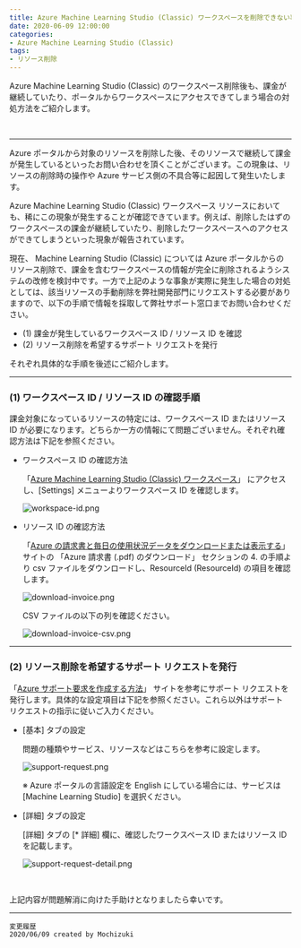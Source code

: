 ```yaml
---
title: Azure Machine Learning Studio (Classic) ワークスペースを削除できない事象について
date: 2020-06-09 12:00:00
categories:
- Azure Machine Learning Studio (Classic)
tags:
- リソース削除
---
```

Azure Machine Learning Studio (Classic) のワークスペース削除後も、課金が継続していたり、ポータルからワークスペースにアクセスできてしまう場合の対処方法をご紹介します。  
<!-- more -->
<br>

***
Azure ポータルから対象のリソースを削除した後、そのリソースで継続して課金が発生しているといったお問い合わせを頂くことがございます。この現象は、リソースの削除時の操作や Azure サービス側の不具合等に起因して発生いたします。  

Azure Machine Learning Studio (Classic) ワークスペース リソースにおいても、稀にこの現象が発生することが確認できています。例えば、削除したはずのワークスペースの課金が継続していたり、削除したワークスペースへのアクセスができてしまうといった現象が報告されています。  

現在、 Machine Learning Studio (Classic) については Azure ポータルからのリソース削除で、課金を含むワークスペースの情報が完全に削除されるようシステムの改修を検討中です。一方で上記のような事象が実際に発生した場合の対処としては、該当リソースの手動削除を弊社開発部門にリクエストする必要がありますので、以下の手順で情報を採取して弊社サポート窓口までお問い合わせください。

- (1) 課金が発生しているワークスペース ID / リソース ID を確認  
- (2) リソース削除を希望するサポート リクエストを発行

それぞれ具体的な手順を後述にご紹介します。  
***


### (1) ワークスペース ID / リソース ID の確認手順

課金対象になっているリソースの特定には、ワークスペース ID またはリソース ID が必要になります。どちらか一方の情報にて問題ございません。それぞれ確認方法は下記を参照ください。

- ワークスペース ID の確認方法

   「[Azure Machine Learning Studio (Classic) ワークスペース](https://studio.azureml.net/Home)」 にアクセスし、[Settings] メニューよりワークスペース ID を確認します。  

   <div align="left">
   <img alt="workspace-id.png" src="https://jpmlblog.github.io/images/AMLSC-cannot-delete/workspace-id.png">
   </div>

- リソース ID の確認方法

   「[Azure の請求書と毎日の使用状況データをダウンロードまたは表示する](https://docs.microsoft.com/ja-jp/azure/cost-management-billing/manage/download-azure-invoice-daily-usage-date)」 サイトの 「Azure 請求書 (.pdf) のダウンロード」 セクションの 4. の手順より csv ファイルをダウンロードし、ResourceId (ResourceId) の項目を確認します。  

   <div align="left">
   <img alt="download-invoice.png" src="https://jpmlblog.github.io/images/AMLSC-cannot-delete/download-invoice.png">
   </div>

   CSV ファイルの以下の列を確認ください。  

   
   <div align="left">
   <img alt="download-invoice-csv.png" src="https://jpmlblog.github.io/images/AMLSC-cannot-delete/download-invoice-csv.png">
   </div>
***

### (2) リソース削除を希望するサポート リクエストを発行

「[Azure サポート要求を作成する方法](https://docs.microsoft.com/ja-jp/azure/azure-portal/supportability/how-to-create-azure-support-request)」 サイトを参考にサポート リクエストを発行します。具体的な設定項目は下記を参照ください。これら以外はサポート リクエストの指示に従いご入力ください。

- [基本] タブの設定

   問題の種類やサービス、リソースなどはこちらを参考に設定します。  

   <div align="left">
   <img alt="support-request.png" src="https://jpmlblog.github.io/images/AMLSC-cannot-delete/support-request.png">
   </div>
 
   ※ Azure ポータルの言語設定を English にしている場合には、サービスは [Machine Learning Studio] を選択ください。

- [詳細] タブの設定

   [詳細] タブの [* 詳細] 欄に、確認したワークスペース ID またはリソース ID を記載します。  

   <div align="left">
   <img alt="support-request-detail.png" src="https://jpmlblog.github.io/images/AMLSC-cannot-delete/support-request-detail.png">
   </div>
<br>

上記内容が問題解消に向けた手助けとなりましたら幸いです。  

***
`変更履歴`  
`2020/06/09 created by Mochizuki` 